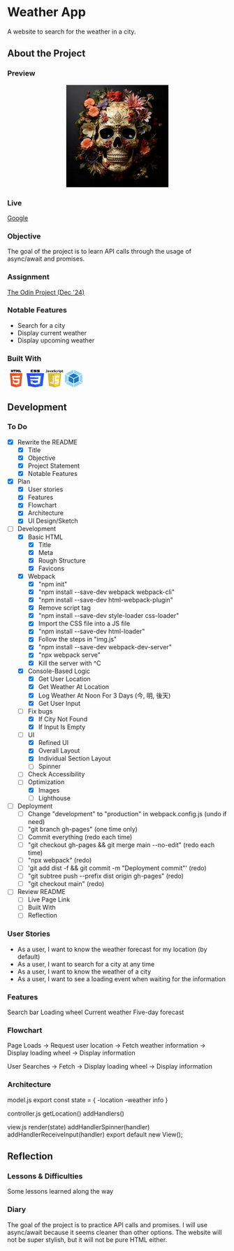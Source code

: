 # Weather App

A website to search for the weather in a city.

## About the Project

### Preview

<div align='center'>
    <img src='./README/project-preview.jpg'>
</div>

### Live

<a href='http://google.com/'>Google</a>

### Objective

The goal of the project is to learn API calls through the usage of async/await and promises.

### Assignment

[The Odin Project (Dec '24)](https://www.theodinproject.com/lessons/javascript-webpack)

### Notable Features

- Search for a city
- Display current weather
- Display upcoming weather

### Built With

<img src='./README/html5-logo.svg' style='width:40px; height: 40px' >
<img src='./README/css3-logo.svg' style='width:40px; height: 40px' >
<img src='./README/javascript-logo.svg' style='width:40px; height: 40px' >
<img src='./README/webpack-logo.svg' style='width:40px; height: 40px' >

## Development

### To Do

- [x] Rewrite the README
  - [x] Title
  - [x] Objective
  - [x] Project Statement
  - [x] Notable Features
- [x] Plan
  - [x] User stories
  - [x] Features
  - [x] Flowchart
  - [x] Architecture
  - [x] UI Design/Sketch
- [ ] Development
  - [x] Basic HTML
    - [x] Title
    - [x] Meta
    - [x] Rough Structure
    - [x] Favicons
  - [x] Webpack
    - [x] "npm init"
    - [x] "npm install --save-dev webpack webpack-cli"
    - [x] "npm install --save-dev html-webpack-plugin"
    - [x] Remove script tag
    - [x] "npm install --save-dev style-loader css-loader"
    - [x] Import the CSS file into a JS file
    - [x] "npm install --save-dev html-loader"
    - [x] Follow the steps in "img.js"
    - [x] "npm install --save-dev webpack-dev-server"
    - [x] "npx webpack serve"
    - [x] Kill the server with ^C
  - [x] Console-Based Logic
    - [x] Get User Location
    - [x] Get Weather At Location
    - [x] Log Weather At Noon For 3 Days (今, 明, 後天)
    - [x] Get User Input
  - [ ] Fix bugs
    - [x] If City Not Found
    - [x] If Input Is Empty
  - [ ] UI
    - [x] Refined UI
    - [x] Overall Layout
    - [x] Individual Section Layout
    - [ ] Spinner
  - [ ] Check Accessibility
  - [ ] Optimization
    - [x] Images
    - [ ] Lighthouse
- [ ] Deployment
  - [ ] Change "development" to "production" in webpack.config.js (undo if need)
  - [ ] "git branch gh-pages" (one time only)
  - [ ] Commit everything (redo each time)
  - [ ] "git checkout gh-pages && git merge main --no-edit" (redo each time)
  - [ ] "npx webpack" (redo)
  - [ ] 'git add dist -f && git commit -m "Deployment commit"' (redo)
  - [ ] "git subtree push --prefix dist origin gh-pages" (redo)
  - [ ] "git checkout main" (redo)
- [ ] Review README
  - [ ] Live Page Link
  - [ ] Built With
  - [ ] Reflection

### User Stories

- As a user, I want to know the weather forecast for my location (by default)
- As a user, I want to search for a city at any time
- As a user, I want to know the weather of a city
- As a user, I want to see a loading event when waiting for the information

### Features

Search bar
Loading wheel
Current weather
Five-day forecast

### Flowchart

Page Loads -> Request user location -> Fetch weather information
-> Display loading wheel -> Display information

User Searches -> Fetch -> Display loading wheel -> Display information

### Architecture

model.js
export const state = {
-location
-weather info
}

controller.js
getLocation()
addHandlers()

view.js
render(state)
addHandlerSpinner(handler)
addHandlerReceiveInput(handler)
export default new View();

## Reflection

### Lessons & Difficulties

Some lessons learned along the way

### Diary

The goal of the project is to practice API calls and promises. I will use async/await because it seems cleaner than other options. The website will not be super stylish, but it will not be pure HTML either.

